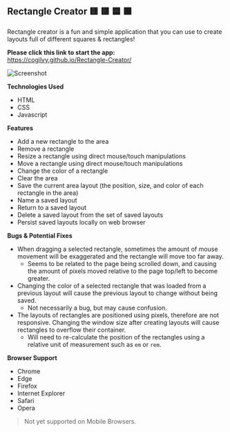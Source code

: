 ## **Rectangle Creator 🟨 🟥 🟦 🟩**

Rectangle creator is a fun and simple application that you can use to create layouts full of different squares & rectangles!

**Please click this link to start the app:**  
https://cogilvy.github.io/Rectangle-Creator/

![Screenshot](https://i.imgur.com/sGu47UT.png 'ScreenShot of App')

**Technologies Used**

- HTML
- CSS
- Javascript

**Features**

- Add a new rectangle to the area
- Remove a rectangle
- Resize a rectangle using direct mouse/touch manipulations
- Move a rectangle using direct mouse/touch manipulations
- Change the color of a rectangle
- Clear the area
- Save the current area layout (the position, size, and color of each rectangle in the area)
- Name a saved layout
- Return to a saved layout
- Delete a saved layout from the set of saved layouts
- Persist saved layouts locally on web browser


**Bugs & Potential Fixes**
- When dragging a selected rectangle, sometimes the amount of mouse movement will be exaggerated and the rectangle will move too far away.
  - Seems to be related to the page being scrolled down, and causing the amount of pixels moved relative to the page top/left to become greater.
- Changing the color of a selected rectangle that was loaded from a previous layout will cause the previous layout to change without being saved.
  - Not necessarily a bug, but may cause confusion.
- The layouts of rectangles are positioned using pixels, therefore are not responsive. Changing the window size after creating layouts will cause rectangles to overflow their container.
  - Will need to re-calculate the position of the rectangles using a relative unit of measurement such as `em` or `rem`.


**Browser Support**
- Chrome
- Edge
- Firefox
- Internet Explorer
- Safari
- Opera

> Not yet supported on Mobile Browsers.